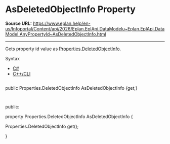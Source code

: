 # AsDeletedObjectInfo Property

**Source URL:** https://www.eplan.help/en-us/Infoportal/Content/api/2026/Eplan.EplApi.DataModelu~Eplan.EplApi.DataModel.AnyPropertyId~AsDeletedObjectInfo.html

---

Gets property id value as [Properties.DeletedObjectInfo](Eplan.EplApi.DataModelu~Eplan.EplApi.DataModel.Properties+DeletedObjectInfo.html).

Syntax

- [C#](#i-syntax-CS)
- [C++/CLI](#i-syntax-CPP2005)

```
```
public Properties.DeletedObjectInfo AsDeletedObjectInfo {get;}
```
```

```
```
public:

property Properties.DeletedObjectInfo AsDeletedObjectInfo {

   Properties.DeletedObjectInfo get();

}
```
```
